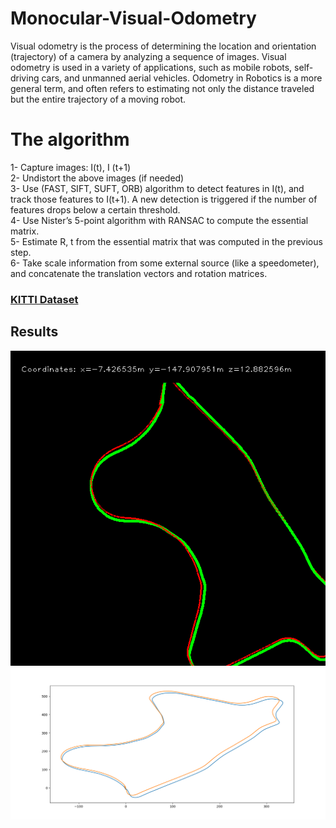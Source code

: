 # Monocular-Visual-Odometry
Visual odometry is the process of determining the location and orientation (trajectory) of a camera by analyzing a sequence of images. Visual odometry is used in a variety of applications, such as mobile robots, self-driving cars, and unmanned aerial vehicles. Odometry in Robotics is a more general term, and often refers to estimating not only the distance traveled but the entire trajectory of a moving robot.
# The algorithm
1- Capture images: I(t), I (t+1)<br />
2- Undistort the above images (if needed)<br />
3- Use (FAST, SIFT, SUFT, ORB) algorithm to detect features in I(t), and track those features to I(t+1). A new detection is triggered if the number of features drops below a certain threshold. <br />
4- Use Nister’s 5-point algorithm with RANSAC to compute the essential matrix.<br />
5- Estimate R, t from the essential matrix that was computed in the previous step.<br />
6- Take scale information from some external source (like a speedometer), and concatenate the translation vectors and rotation matrices.<br />
### [KITTI Dataset](http://www.cvlibs.net/datasets/kitti/eval_odometry.php)

## Results 
![alt text](https://github.com/abwerby/Monocular-Visual-Odometry/blob/master/map.png)
![alt text](https://github.com/abwerby/Monocular-Visual-Odometry/blob/master/Figure_1.png)  
